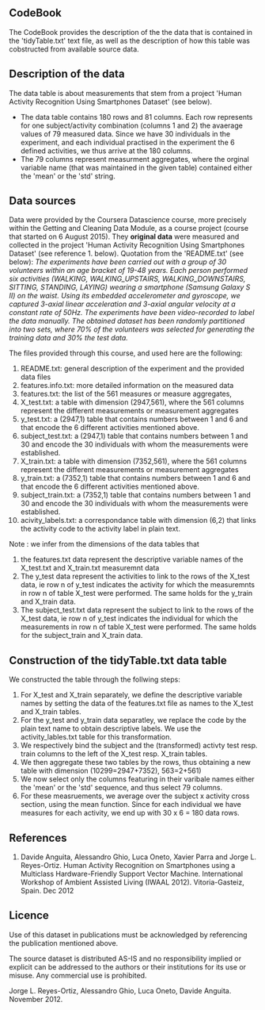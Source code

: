 ## CodeBook

The CodeBook provides the description of the the data that is contained in the 'tidyTable.txt' text file, as well as the description of how this table was cobstructed from available source data.

## Description of the data

The data table is about measurements that stem from a project 'Human Activity Recognition Using Smartphones Dataset' (see below).
- The data table contains 180 rows and 81 columns. Each row represents for one subject/activity combination (columns 1 and 2) the avaerage values of 79 measured data. Since we have 30 individuals in the experiment, and each individual practised in the experiment the 6 defined activities, we thus arrive at the 180 columns.
- The 79 columns represent measurment aggregates, where the orginal variable name (that was maintained in the given table) contained either the 'mean' or the 'std' string.

## Data sources
Data were provided by the Coursera Datascience course, more precisely within the Getting and Cleaning Data Module, as a course project (course that started on 6 August 2015).
They **original data** were measured and collected in the project 'Human Activity Recognition Using Smartphones Dataset' (see reference 1. below).
Quotation from the 'README.txt' (see below):
*The experiments have been carried out with a group of 30 volunteers within an age bracket of 19-48 years. Each person performed six activities (WALKING, WALKING_UPSTAIRS, WALKING_DOWNSTAIRS, SITTING, STANDING, LAYING) wearing a smartphone (Samsung Galaxy S II) on the waist. Using its embedded accelerometer and gyroscope, we captured 3-axial linear acceleration and 3-axial angular velocity at a constant rate of 50Hz. The experiments have been video-recorded to label the data manually. The obtained dataset has been randomly partitioned into two sets, where 70% of the volunteers was selected for generating the training data and 30% the test data.* 

The files provided through this course, and used here are the following:

1. README.txt: general description of the experiment and the provided data files
2. features.info.txt: more detailed information on the measured data
3. features.txt: the list of the 561 measures or measure aggregates,
4. X_test.txt: a table with dimension (2947,561), where the 561 columns represent the different measurements or measurement aggregates
5. y_test.txt: a (2947,1) table that contains numbers between 1 and 6 and that encode the 6 different activities mentioned above. 
6. subject_test.txt: a (2947,1) table that contains numbers between 1 and 30 and encode the 30 individuals with whom the measurements were established.
7. X_train.txt: a table with dimension (7352,561), where the 561 columns represent the different measurements or measurement aggregates
8. y_train.txt: a (7352,1) table that contains numbers between 1 and 6 and that encode the 6 different activities mentioned above. 
9. subject_train.txt: a (7352,1) table that contains numbers between 1 and 30 and encode the 30 individuals with whom the measurements were established.
10. acivity_labels.txt: a correspondance table with dimension (6,2) that links the activity code to the activity label in plain text.

Note : we infer from the dimensions of the data tables that 
1. the features.txt data represent the descriptive variable names of the X_test.txt and X_train.txt measuremnt data
2. The y_test data represent the activities to link to the rows of the X_test data, ie row n of y_test indicates the activity for which the measuremnts in row n of table X_test were performed. The same holds for the y_train and X_train data.
3. The subject_test.txt data represent the subject to link to the rows of the X_test data, ie row n of y_test indicates the individual for which the measurements in row n of table X_test were performed. The same holds for the subject_train and X_train data.

## Construction of the tidyTable.txt data table
We constructed the table through the follwing steps:
1. For X_test and X_train separately, we define the descriptive variable names by setting the data of the features.txt file as names to the X_test and X_train tables.
2. For the y_test and y_train data separatley, we replace the code by the plain text name to obtain descriptive labels. We use the activity_lables.txt table for this transformation.
3. We respectively bind the subject and the (transformed) activty test resp. train columns to the left of the X_test resp. X_train tables.
4. We then aggregate these two tables by the rows, thus obtaining a new table with dimension (10299=2947+7352), 563=2+561)
5. We now select only the columns featuring in their varibale names either the 'mean' or the 'std' sequence, and thus select 79 columns.
6. For these measruements, we average over the subject x activity cross section, using the mean function. Since for each individual we have measures for each activity, we end up with 30 x 6 = 180 data rows.

## References
1. Davide Anguita, Alessandro Ghio, Luca Oneto, Xavier Parra and Jorge L. Reyes-Ortiz. Human Activity Recognition on Smartphones using a Multiclass Hardware-Friendly Support Vector Machine. International Workshop of Ambient Assisted Living (IWAAL 2012). Vitoria-Gasteiz, Spain. Dec 2012

## Licence
Use of this dataset in publications must be acknowledged by referencing the  publication mentioned above. 

The source dataset is distributed AS-IS and no responsibility implied or explicit can be addressed to the authors or their institutions for its use or misuse. Any commercial use is prohibited.

Jorge L. Reyes-Ortiz, Alessandro Ghio, Luca Oneto, Davide Anguita. November 2012.

